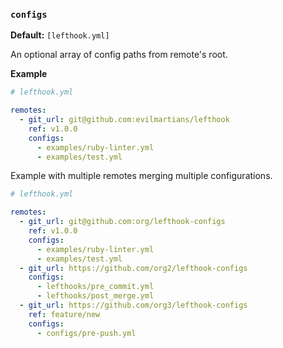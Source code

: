 ### `configs`

**Default:** `[lefthook.yml]`

An optional array of config paths from remote's root.

**Example**

```yml
# lefthook.yml

remotes:
  - git_url: git@github.com:evilmartians/lefthook
    ref: v1.0.0
    configs:
      - examples/ruby-linter.yml
      - examples/test.yml
```

Example with multiple remotes merging multiple configurations.

```yml
# lefthook.yml

remotes:
  - git_url: git@github.com:org/lefthook-configs
    ref: v1.0.0
    configs:
      - examples/ruby-linter.yml
      - examples/test.yml
  - git_url: https://github.com/org2/lefthook-configs
    configs:
      - lefthooks/pre_commit.yml
      - lefthooks/post_merge.yml
  - git_url: https://github.com/org3/lefthook-configs
    ref: feature/new
    configs:
      - configs/pre-push.yml

```
